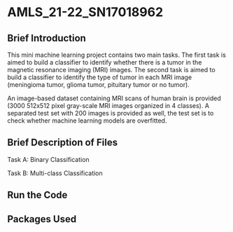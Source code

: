 # AMLS_21-22_SN17018962
## Brief Introduction
This mini machine learning project contains two main tasks. The first task is aimed to build a classifier to identify whether there is a tumor in the magnetic resonance imaging (MRI) images. The second task is aimed to build a classifier to identify the type of tumor in each MRI image (meningioma tumor, glioma tumor, pituitary tumor or no tumor).

An image-based dataset containing MRI scans of human brain is provided (3000 512x512 pixel gray-scale MRI images organized in 4 classes). A separated test set with 200 images is provided as well, the test set is to check whether machine learning models are overfitted.

## Brief Description of Files
Task A: Binary Classification

Task B: Multi-class Classification
## Run the Code

## Packages Used
